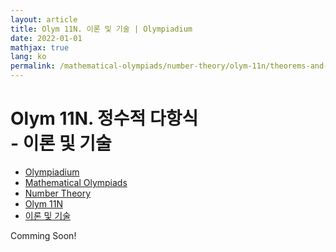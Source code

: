 ```yaml
---
layout: article
title: Olym 11N. 이론 및 기술 | Olympiadium
date: 2022-01-01
mathjax: true
lang: ko
permalink: /mathematical-olympiads/number-theory/olym-11n/theorems-and-techniques/
---
```

# Olym 11N. 정수적 다항식 <br> <ssup> - 이론 및 기술</ssup>

<ul class="breadcrumb">
	<li><a href="{{ site.homeurl }}">Olympiadium</a></li> 
	<li><a href="{{ site.homeurl }}mathematical-olympiads/">Mathematical Olympiads</a></li> 
	<li><a href="{{ site.homeurl }}mathematical-olympiads/number-theory/">Number Theory</a></li> 
	<li><a href="{{ site.homeurl }}mathematical-olympiads/number-theory/olym-11n/">Olym 11N</a></li> 
	<li><a href="{{ site.homeurl }}mathematical-olympiads/number-theory/olym-11n/theorems-and-techniques/">이론 및 기술</a></li>
</ul>

Comming Soon!
